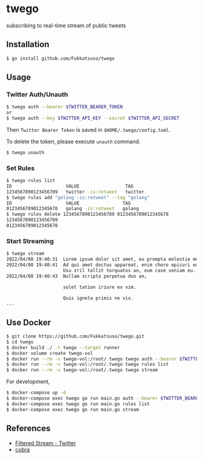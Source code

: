 # twego

subscribing to real-time stream of public tweets

## Installation

```bash
$ go install github.com/Fukkatsuso/twego
```

## Usage

### Twitter Auth/Unauth

```bash
$ twego auth --bearer $TWITTER_BEARER_TOKEN
or
$ twego auth --key $TWITTER_API_KEY --secret $TWITTER_API_SECRET
```

Then `Twitter Bearer Token` is saved in `$HOME/.twego/config.toml`.

To delete the token, please execute `unauth` command.

```bash
$ twego unauth
```

### Set Rules

```bash
$ twego rules list
ID                    VALUE                 TAG
1234567890123456789   twitter -is:retweet   twitter
$ twego rules add "golang -is:retweet" --tag "golang"
ID                    VALUE                TAG
0123456789012345678   golang -is:retweet   golang
$ twego rules delete 1234567890123456789 0123456789012345678
1234567890123456789
0123456789012345678
```

### Start Streaming

```bash
$ twego stream
2022/04/08 19:40:31  Lorem ipsum dolor sit amet, eu prompta molestie mea, primis civibus tractatos at eos, ei vis erat corrumpit abhorreant.
2022/04/08 19:40:41  Ad qui amet doctus appareat, enim choro epicuri eu nam.
                     Usu zril tollit torquatos an, eum case veniam eu.
2022/04/08 19:40:43  Nullam scripta perpetua duo an,

                     solet tation iriure ex vim.

                     Quis ignota primis ne vix.
...
```

## Use Docker

```bash
$ git clone https://github.com/Fukkatsuso/twego.git
$ cd twego
$ docker build ./ -t twego --target runner
$ docker volume create twego-vol
$ docker run --rm -v twego-vol:/root/.twego twego auth --bearer $TWITTER_BEARER_TOKEN
$ docker run --rm -v twego-vol:/root/.twego twego rules list
$ docker run --rm -v twego-vol:/root/.twego twego stream
```

For development,

```bash
$ docker-compose up -d
$ docker-compose exec twego go run main.go auth --bearer $TWITTER_BEARER_TOKEN
$ docker-compose exec twego go run main.go rules list
$ docker-compose exec twego go run main.go stream
```

## References

- [Filtered Stream - Twitter](https://developer.twitter.com/en/docs/twitter-api/tweets/filtered-stream/introduction)
- [cobra](https://cobra.dev/)
